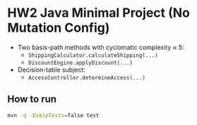 # HW2 Java Minimal Project (No Mutation Config)

- Two basis-path methods with cyclomatic complexity ≈ 5:
  - `ShippingCalculator.calculateShipping(...)`
  - `DiscountEngine.applyDiscount(...)`
- Decision-table subject:
  - `AccessController.determineAccess(...)`

## How to run
```bash
mvn -q -DskipTests=false test
```
